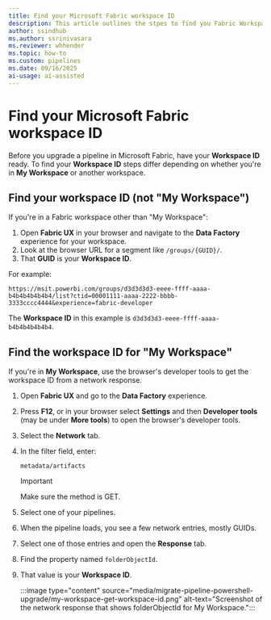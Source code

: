 ```yaml
---
title: Find your Microsoft Fabric workspace ID
description: This article outlines the stpes to find you Fabric Workspace ID.
author: ssindhub
ms.author: ssrinivasara
ms.reviewer: whhender
ms.topic: how-to
ms.custom: pipelines
ms.date: 09/16/2025
ai-usage: ai-assisted
---
```


# Find your Microsoft Fabric workspace ID

Before you upgrade a pipeline in Microsoft Fabric, have your **Workspace ID** ready. To find your **Workspace ID** steps differ depending on whether you're in **My Workspace** or another workspace.

## Find your workspace ID (not "My Workspace")

If you're in a Fabric workspace other than "My Workspace":

1. Open **Fabric UX** in your browser and navigate to the **Data Factory** experience for your workspace.
1. Look at the browser URL for a segment like `/groups/{GUID}/`.
1. That **GUID** is your **Workspace ID**.

For example:

`https://msit.powerbi.com/groups/d3d3d3d3-eeee-ffff-aaaa-b4b4b4b4b4b4/list?ctid=00001111-aaaa-2222-bbbb-3333cccc4444&experience=fabric-developer`

The **Workspace ID** in this example is `d3d3d3d3-eeee-ffff-aaaa-b4b4b4b4b4b4`.

## Find the workspace ID for "My Workspace"

If you're in **My Workspace**, use the browser's developer tools to get the workspace ID from a network response.

1. Open **Fabric UX** and go to the **Data Factory** experience.
1. Press **F12**, or in your browser select **Settings** and then **Developer tools** (may be under **More tools**) to open the browser's developer tools.
1. Select the **Network** tab.
1. In the filter field, enter:

   `metadata/artifacts`

   > [!IMPORTANT]
   > Make sure the method is GET.

1. Select one of your pipelines.
1. When the pipeline loads, you see a few network entries, mostly GUIDs.
1. Select one of those entries and open the **Response** tab.
1. Find the property named `folderObjectId`.
1. That value is your **Workspace ID**.

    :::image type="content" source="media/migrate-pipeline-powershell-upgrade/my-workspace-get-workspace-id.png" alt-text="Screenshot of the network response that shows folderObjectId for My Workspace.":::
